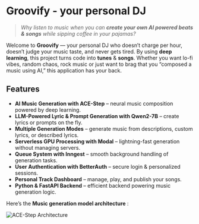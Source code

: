 #  Groovify - your personal DJ
> *Why listen to music when you can **create your own AI powered beats & songs** while sipping coffee in your pajamas?*

Welcome to **Groovify** — your personal DJ who doesn’t charge per hour, doesn’t judge your music taste, and never gets tired. By using **deep learning**, this project turns code into **tunes** & **songs**. Whether you want lo-fi vibes, random chaos, rock music or just want to brag that you “composed a music using AI,” this application has your back.

##  Features

- **AI Music Generation with ACE-Step** – neural music composition powered by deep learning.  
- **LLM-Powered Lyric & Prompt Generation with Qwen2-7B** – create lyrics or prompts on the fly.  
- **Multiple Generation Modes** – generate music from descriptions, custom lyrics, or described lyrics.  
- **Serverless GPU Processing with Modal** – lightning-fast generation without managing servers.  
- **Queue System with Inngest** – smooth background handling of generation tasks.  
- **User Authentication with BetterAuth** – secure login & personalized sessions.  
- **Personal Track Dashboard** – manage, play, and publish your songs.  
- **Python & FastAPI Backend** – efficient backend powering music generation logic.

Here’s the **Music generation model architecture** :  

![ACE-Step Architecture](Untitled-2025-06-24-1252.excalidraw.png)
